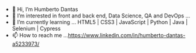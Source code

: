 - 👋 Hi, I’m Humberto Dantas
- 👀 I’m interested in front and back end, Data Science, QA and DevOps ...
- 🌱 I’m currently learning ... HTML5 | CSS3 | JavaScript | Python | Java | Selenium | Cypress
- 📫 How to reach me ...https://www.linkedin.com/in/humberto-dantas-a5233973/

<!---
humbjd/humbjd is a ✨ special ✨ repository because its `README.md` (this file) appears on your GitHub profile.
You can click the Preview link to take a look at your changes.
--->
